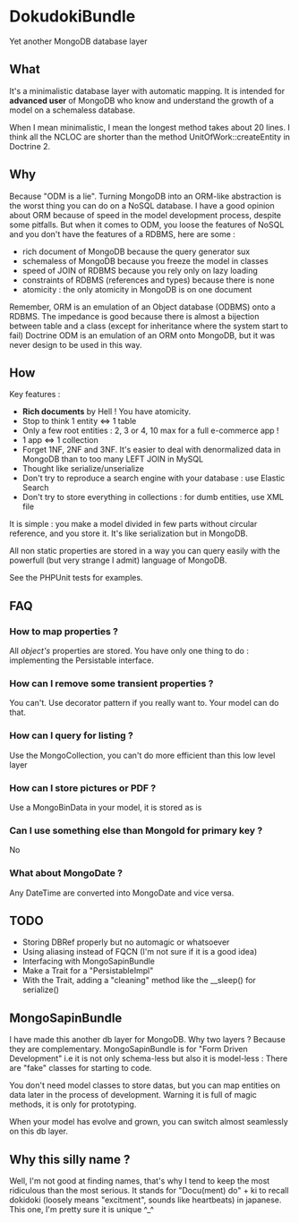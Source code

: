DokudokiBundle
==============

Yet another MongoDB database layer

What
----

It's a minimalistic database layer with automatic mapping. 
It is intended for **advanced user** of MongoDB
who know and understand the growth of a model on a schemaless database.

When I mean minimalistic, I mean the longest method takes about 20 lines. I think all
the NCLOC are shorter than the method UnitOfWork::createEntity in Doctrine 2.

Why
---

Because "ODM is a lie". Turning MongoDB into an ORM-like abstraction is the worst
thing you can do on a NoSQL database. I have a good opinion about ORM
because of speed in the model development process, despite some pitfalls.
But when it comes to ODM, you loose the features of NoSQL and you don't have
the features of a RDBMS, here are some : 

 * rich document of MongoDB because the query generator sux
 * schemaless of MongoDB because you freeze the model in classes
 * speed of JOIN of RDBMS because you rely only on lazy loading
 * constraints of RDBMS (references and types) because there is none
 * atomicity : the only atomicity in MongoDB is on one document

Remember, ORM is an emulation of an Object database (ODBMS) onto a RDBMS.
The impedance is good because there is almost a bijection between table and a class
(except for inheritance where the system start to fail)
Doctrine ODM is an emulation of an ORM onto MongoDB, but it was never design
to be used in this way.

How
---

Key features :
 * **Rich documents** by Hell ! You have atomicity.
 * Stop to think 1 entity <=> 1 table
 * Only a few root entities : 2, 3 or 4, 10 max for a full e-commerce app !
 * 1 app <=> 1 collection
 * Forget 1NF, 2NF and 3NF. It's easier to deal with denormalized data in 
   MongoDB than to too many LEFT JOIN in MySQL
 * Thought like serialize/unserialize
 * Don't try to reproduce a search engine with your database : use Elastic Search
 * Don't try to store everything in collections : for dumb entities, use XML file

It is simple : you make a model divided in few parts without circular reference, 
and you store it. It's like serialization but in MongoDB.

All non static properties are stored in a way you can query easily with the
powerfull (but very strange I admit) language of MongoDB.

See the PHPUnit tests for examples.

FAQ
---

### How to map properties ?
All *object's* properties are stored. You have only one thing to do : 
implementing the Persistable interface.

### How can I remove some transient properties ?
You can't. Use decorator pattern if you really want to. Your model can do that.

### How can I query for listing ?
Use the MongoCollection, you can't do more efficient than this low level layer

### How can I store pictures or PDF ?
Use a MongoBinData in your model, it is stored as is

### Can I use something else than MongoId for primary key ?
No

### What about MongoDate ?
Any DateTime are converted into MongoDate and vice versa.

TODO
----

 * Storing DBRef properly but no automagic or whatsoever
 * Using aliasing instead of FQCN (I'm not sure if it is a good idea)
 * Interfacing with MongoSapinBundle
 * Make a Trait for a "PersistableImpl"
 * With the Trait, adding a "cleaning" method like the __sleep() for serialize()

MongoSapinBundle
----------------

I have made this another db layer for MongoDB. Why two layers ? Because they
are complementary. MongoSapinBundle is for "Form Driven Development" i.e
it is not only schema-less but also it is model-less : There are "fake" classes
for starting to code. 

You don't need
model classes to store datas, but you can map entities on data later in the 
process of development. Warning it is full of magic methods, it is only for
prototyping.

When your model has evolve and grown, you can switch almost seamlessly 
on this db layer.

Why this silly name ?
---------------------

Well, I'm not good at finding names, that's why I tend to keep the most ridiculous
than the most serious. It stands for "Docu(ment) do" + ki to recall
dokidoki (loosely means "excitment", sounds like heartbeats) in japanese.
This one, I'm pretty sure it is unique ^_^